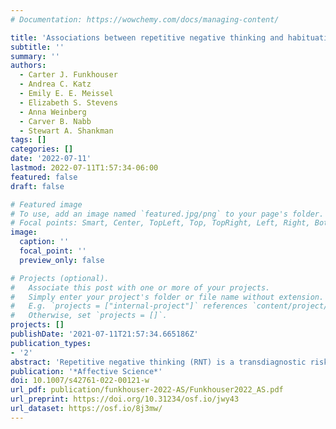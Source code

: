 ```yaml
---
# Documentation: https://wowchemy.com/docs/managing-content/

title: 'Associations between repetitive negative thinking and habituation of defensive responding within and between sessions'
subtitle: ''
summary: ''
authors: 
  - Carter J. Funkhouser
  - Andrea C. Katz
  - Emily E. E. Meissel
  - Elizabeth S. Stevens
  - Anna Weinberg
  - Carver B. Nabb
  - Stewart A. Shankman
tags: []
categories: []
date: '2022-07-11'
lastmod: 2022-07-11T1:57:34-06:00
featured: false
draft: false

# Featured image
# To use, add an image named `featured.jpg/png` to your page's folder.
# Focal points: Smart, Center, TopLeft, Top, TopRight, Left, Right, BottomLeft, Bottom, BottomRight.
image:
  caption: ''
  focal_point: ''
  preview_only: false

# Projects (optional).
#   Associate this post with one or more of your projects.
#   Simply enter your project's folder or file name without extension.
#   E.g. `projects = ["internal-project"]` references `content/project/deep-learning/index.md`.
#   Otherwise, set `projects = []`.
projects: []
publishDate: '2021-07-11T21:57:34.665186Z'
publication_types:
- '2'
abstract: 'Repetitive negative thinking (RNT) is a transdiagnostic risk factor for internalizing psychopathology, and theoretical models suggest that RNT may maintain symptoms by interfering with psychophysiological habituation. The present study therefore examined associations between RNT and habituation within and between study sessions. Community members (N=86) completed a habituation task involving exposure to acoustic probes at up to five sessions spaced 7 days apart on average. Eyeblink startle response was measured using the electromyography startle magnitude. Self-reported anxiety was assessed before and after the habituation task at each session. Multilevel growth curve modeling indicated that RNT was associated with a higher “floor” (i.e., asymptote) of startle responding as evidenced by reduced within-session startle habituation at later sessions. Results suggest that RNT may disrupt startle habituation and are consistent with theoretical models proposing that RNT sustains physiological activation to support avoidance of negative emotional contrasts or perceived future threats.'
publication: '*Affective Science*'
doi: 10.1007/s42761-022-00121-w
url_pdf: publication/funkhouser-2022-AS/Funkhouser2022_AS.pdf
url_preprint: https://doi.org/10.31234/osf.io/jwy43
url_dataset: https://osf.io/8j3mw/
---
```

